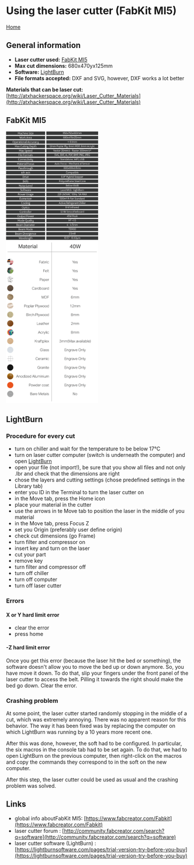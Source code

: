 # Using the laser cutter (FabKit MI5)

[Home](../../../README.md)

## General information

- **Laser cutter used:** [FabKit MI5](https://www.fabcreator.com/Fabkit)
- **Max cut dimensions:** 680x470yx125mm
- **Software:** [LightBurn](https://lightburnsoftware.com/)
- **File formats accepted:** DXF and SVG, however, DXF works a lot better

**Materials that can be laser cut:**
[http://atxhackerspace.org/wiki/Laser_Cutter_Materials](http://atxhackerspace.org/wiki/Laser_Cutter_Materials)

## FabKit MI5

<img src="./fabkit-MI5-specs.png" alt="laser cutter specs" width="50%" class="center">

<img src="./fabkit-MI5-materials.png" alt="materials that can be cut with the fabkit" width="50%" class="center">

## LightBurn

### Procedure for every cut

- turn on chiller and wait for the temperature to be below 17°C
- turn on laser cutter computer (switch is underneath the computer) and open [LightBurn](https://lightburnsoftware.com/pages/trial-version-try-before-you-buy)
- open your file (not import!), be sure that you show all files and not only .lbr and check that the dimensions are right
- chose the layers and cutting settings (chose predefined settings in the Library tab)
- enter you ID in the Terminal to turn the laser cutter on
- in the Move tab, press the Home icon
- place your material in the cutter
- use the arrows in te Move tab to position the laser in the middle of you material
- in the Move tab, press Focus Z
- set you Origin (preferably user define origin)
- check cut dimensions (go Frame)
- turn filter and compressor on
- insert key and turn on the laser
- cut your part
- remove key
- turn filter and compressor off
- turn off chiller
- turn off computer
- turn off laser cutter

### Errors

#### X or Y hard limit error

- clear the error
- press home

#### -Z hard limit error

Once you get this error (because the laser hit the bed or something), the software doesn't allow you to move the bed up or down anymore. So, you have move it down. To do that, slip your fingers under the front panel of the laser cutter to access the belt. Pilling it towards the right should make the bed go down. Clear the error.

### Crashing problem

At some point, the laser cutter started randomly stopping in the middle of a cut, which was extremely annoying. There was no apparent reason for this behavior. The way it has been fixed was by replacing the computer on which LightBurn was running by a 10 years more recent one.

After this was done, however, the soft had to be configured. In particular, the six macros in the console tab had to be set again. To do that, we had to open LightBurn on the previous computer, then right-click on the macros and copy the commands they correspond to in the soft on the new computer.

After this step, the laser cutter could be used as usual and the crashing problem was solved.

## Links

- global info aboutFabKit MI5: [https://www.fabcreator.com/Fabkit](https://www.fabcreator.com/Fabkit)
- laser cutter forum : [http://community.fabcreator.com/search?q=software](http://community.fabcreator.com/search?q=software)
- laser cutter software (LightBurn) : [https://lightburnsoftware.com/pages/trial-version-try-before-you-buy](https://lightburnsoftware.com/pages/trial-version-try-before-you-buy)

